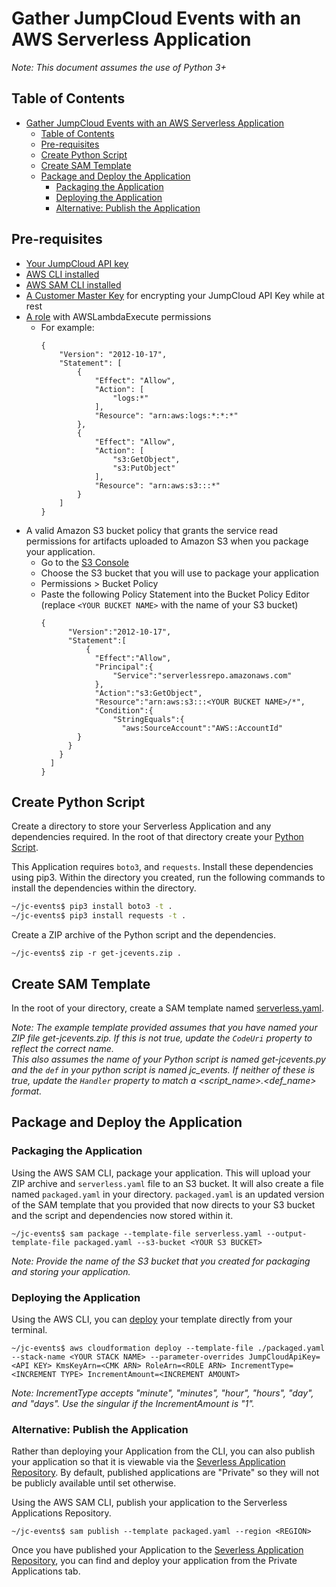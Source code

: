 # Gather JumpCloud Events with an AWS Serverless Application
_Note: This document assumes the use of Python 3+_
## Table of Contents
- [Gather JumpCloud Events with an AWS Serverless Application](#gather-jumpcloud-events-with-an-aws-serverless-application)
  - [Table of Contents](#table-of-contents)
  - [Pre-requisites](#pre-requisites)
  - [Create Python Script](#create-python-script)
  - [Create SAM Template](#create-sam-template)
  - [Package and Deploy the Application](#package-and-deploy-the-application)
    - [Packaging the Application](#packaging-the-application)
    - [Deploying the Application](#deploying-the-application)
    - [Alternative: Publish the Application](#alternative-publish-the-application)

## Pre-requisites
- [Your JumpCloud API key](https://docs.jumpcloud.com/2.0/authentication-and-authorization/authentication-and-authorization-overview)
- [AWS CLI installed](https://docs.aws.amazon.com/cli/latest/userguide/cli-chap-install.html)
- [AWS SAM CLI installed](https://docs.aws.amazon.com/serverless-application-model/latest/developerguide/serverless-sam-cli-install.html)
- [A Customer Master Key](https://docs.aws.amazon.com/kms/latest/developerguide/create-cmk-keystore.html#create-cmk-keystore-console) for encrypting your JumpCloud API Key while at rest
- [A role](https://docs.aws.amazon.com/IAM/latest/UserGuide/id_roles_create_for-service.html#roles-creatingrole-service-console) with AWSLambdaExecute permissions
  - For example:
    ```
    {
        "Version": "2012-10-17",
        "Statement": [
            {
                "Effect": "Allow",
                "Action": [
                    "logs:*"
                ],
                "Resource": "arn:aws:logs:*:*:*"
            },
            {
                "Effect": "Allow",
                "Action": [
                    "s3:GetObject",
                    "s3:PutObject"
                ],
                "Resource": "arn:aws:s3:::*"
            }
        ]
    }
    ```
- A valid Amazon S3 bucket policy that grants the service read permissions for artifacts uploaded to Amazon S3 when you package your application.
  - Go to the [S3 Console](https://s3.console.aws.amazon.com/s3/)
  - Choose the S3 bucket that you will use to package your application
  - Permissions > Bucket Policy
  - Paste the following Policy Statement into the Bucket Policy Editor (replace `<YOUR BUCKET NAME>` with the name of your S3 bucket)
    ```
    {
          "Version":"2012-10-17",
          "Statement":[
              {
                "Effect":"Allow",
                "Principal":{
                    "Service":"serverlessrepo.amazonaws.com"
                },
                "Action":"s3:GetObject",
                "Resource":"arn:aws:s3:::<YOUR BUCKET NAME>/*",
                "Condition":{
                    "StringEquals":{
                      "aws:SourceAccount":"AWS::AccountId"
            }
          }
        }
      ]
    }
    ```
  
## Create Python Script

Create a directory to store your Serverless Application and any dependencies required. In the root of that directory create your [Python Script](https://github.com/TheJumpCloud/support-admin-tools/blob/master/Kyles%20Stuff/AWS%20SAM/python/JumpCloud%20Events/get-jcevents.py).

This Application requires `boto3`, and `requests`. Install these dependencies using pip3. Within the directory you created, run the following commands to install the dependencies within the directory.
```bash
~/jc-events$ pip3 install boto3 -t .
~/jc-events$ pip3 install requests -t .
```

Create a ZIP archive of the Python script and the dependencies.
```
~/jc-events$ zip -r get-jcevents.zip .
```

## Create SAM Template

In the root of your directory, create a SAM template named [serverless.yaml](https://github.com/TheJumpCloud/support-admin-tools/blob/master/Kyles%20Stuff/AWS%20SAM/python/JumpCloud%20Events/serverless.yaml).

_Note: The example template provided assumes that you have named your ZIP file get-jcevents.zip. If this is not true, update the `CodeUri` property to reflect the correct name._ \
_This also assumes the name of your Python script is named get-jcevents.py and the `def` in your python script is named jc_events. If neither of these is true, update the `Handler` property to match a <script_name>.<def_name> format._

## Package and Deploy the Application

### Packaging the Application
Using the AWS SAM CLI, package your application. This will upload your ZIP archive and `serverless.yaml` file to an S3 bucket. It will also create a file named `packaged.yaml` in your directory. `packaged.yaml` is an updated version of the SAM template that you provided that now directs to your S3 bucket and the script and dependencies now stored within it.
```
~/jc-events$ sam package --template-file serverless.yaml --output-template-file packaged.yaml --s3-bucket <YOUR S3 BUCKET>
```
_Note: Provide the name of the S3 bucket that you created for packaging and storing your application._


### Deploying the Application

Using the AWS CLI, you can [deploy](https://docs.aws.amazon.com/cli/latest/reference/cloudformation/deploy/index.html) your template directly from your terminal.
```
~/jc-events$ aws cloudformation deploy --template-file ./packaged.yaml --stack-name <YOUR STACK NAME> --parameter-overrides JumpCloudApiKey=<API KEY> KmsKeyArn=<CMK ARN> RoleArn=<ROLE ARN> IncrementType=<INCREMENT TYPE> IncrementAmount=<INCREMENT AMOUNT>
```
_Note: IncrementType accepts "minute", "minutes", "hour", "hours", "day", and "days". Use the singular if the IncrementAmount is "1"._

### Alternative: Publish the Application

Rather than deploying your Application from the CLI, you can also publish your application so that it is viewable via the [Severless Application Repository](https://console.aws.amazon.com/serverlessrepo/). By default, published applications are "Private" so they will not be publicly available until set otherwise.

Using the AWS SAM CLI, publish your application to the Serverless Applications Repository.
```
~/jc-events$ sam publish --template packaged.yaml --region <REGION>
```
Once you have published your Application to the [Severless Application Repository](https://console.aws.amazon.com/serverlessrepo/), you can find and deploy your application from the Private Applications tab.
